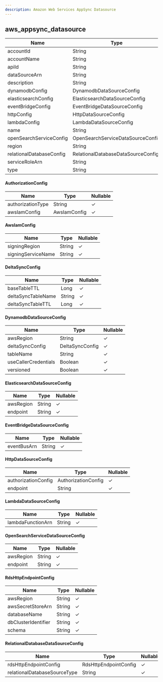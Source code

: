 ```yaml
---
description: Amazon Web Services AppSync Datasource
---
```

aws_appsync_datasource
----------------------

| **Name**                 | **Type**                           | **Nullable** |
| ------------------------ | ---------------------------------- | ------------ |
| accountId                | String                             | &cross;      |
| accountName              | String                             | &check;      |
| apiId                    | String                             | &cross;      |
| dataSourceArn            | String                             | &cross;      |
| description              | String                             | &check;      |
| dynamodbConfig           | DynamodbDataSourceConfig           | &check;      |
| elasticsearchConfig      | ElasticsearchDataSourceConfig      | &check;      |
| eventBridgeConfig        | EventBridgeDataSourceConfig        | &check;      |
| httpConfig               | HttpDataSourceConfig               | &check;      |
| lambdaConfig             | LambdaDataSourceConfig             | &check;      |
| name                     | String                             | &check;      |
| openSearchServiceConfig  | OpenSearchServiceDataSourceConfig  | &check;      |
| region                   | String                             | &cross;      |
| relationalDatabaseConfig | RelationalDatabaseDataSourceConfig | &check;      |
| serviceRoleArn           | String                             | &check;      |
| type                     | String                             | &check;      |

#### AuthorizationConfig
| **Name**          | **Type**     | **Nullable** |
| ----------------- | ------------ | ------------ |
| authorizationType | String       | &check;      |
| awsIamConfig      | AwsIamConfig | &check;      |

#### AwsIamConfig
| **Name**           | **Type** | **Nullable** |
| ------------------ | -------- | ------------ |
| signingRegion      | String   | &check;      |
| signingServiceName | String   | &check;      |

#### DeltaSyncConfig
| **Name**           | **Type** | **Nullable** |
| ------------------ | -------- | ------------ |
| baseTableTTL       | Long     | &check;      |
| deltaSyncTableName | String   | &check;      |
| deltaSyncTableTTL  | Long     | &check;      |

#### DynamodbDataSourceConfig
| **Name**             | **Type**        | **Nullable** |
| -------------------- | --------------- | ------------ |
| awsRegion            | String          | &check;      |
| deltaSyncConfig      | DeltaSyncConfig | &check;      |
| tableName            | String          | &check;      |
| useCallerCredentials | Boolean         | &check;      |
| versioned            | Boolean         | &check;      |

#### ElasticsearchDataSourceConfig
| **Name**  | **Type** | **Nullable** |
| --------- | -------- | ------------ |
| awsRegion | String   | &check;      |
| endpoint  | String   | &check;      |

#### EventBridgeDataSourceConfig
| **Name**    | **Type** | **Nullable** |
| ----------- | -------- | ------------ |
| eventBusArn | String   | &check;      |

#### HttpDataSourceConfig
| **Name**            | **Type**            | **Nullable** |
| ------------------- | ------------------- | ------------ |
| authorizationConfig | AuthorizationConfig | &check;      |
| endpoint            | String              | &check;      |

#### LambdaDataSourceConfig
| **Name**          | **Type** | **Nullable** |
| ----------------- | -------- | ------------ |
| lambdaFunctionArn | String   | &check;      |

#### OpenSearchServiceDataSourceConfig
| **Name**  | **Type** | **Nullable** |
| --------- | -------- | ------------ |
| awsRegion | String   | &check;      |
| endpoint  | String   | &check;      |

#### RdsHttpEndpointConfig
| **Name**            | **Type** | **Nullable** |
| ------------------- | -------- | ------------ |
| awsRegion           | String   | &check;      |
| awsSecretStoreArn   | String   | &check;      |
| databaseName        | String   | &check;      |
| dbClusterIdentifier | String   | &check;      |
| schema              | String   | &check;      |

#### RelationalDatabaseDataSourceConfig
| **Name**                     | **Type**              | **Nullable** |
| ---------------------------- | --------------------- | ------------ |
| rdsHttpEndpointConfig        | RdsHttpEndpointConfig | &check;      |
| relationalDatabaseSourceType | String                | &check;      |
